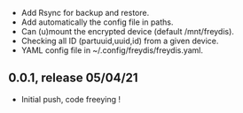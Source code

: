 * Add Rsync for backup and restore.
* Add automatically the config file in paths.
* Can (u)mount the encrypted device (default /mnt/freydis).
* Checking all ID (partuuid,uuid,id) from a given device.
* YAML config file in ~/.config/freydis/freydis.yaml.

## 0.0.1, release 05/04/21
* Initial push, code freeying !

